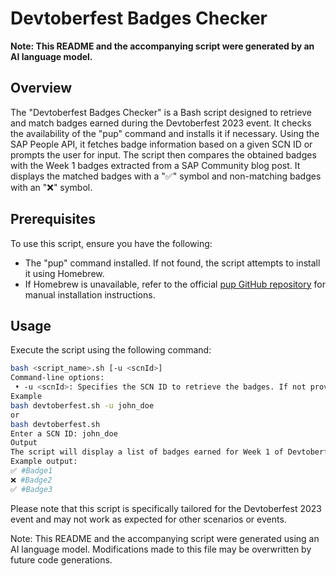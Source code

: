 # Devtoberfest Badges Checker

**Note: This README and the accompanying script were generated by an AI language model.**

## Overview

The "Devtoberfest Badges Checker" is a Bash script designed to retrieve and match badges earned during the Devtoberfest 2023 event. It checks the availability of the "pup" command and installs it if necessary. Using the SAP People API, it fetches badge information based on a given SCN ID or prompts the user for input. The script then compares the obtained badges with the Week 1 badges extracted from a SAP Community blog post. It displays the matched badges with a "✅" symbol and non-matching badges with an "❌" symbol.

## Prerequisites

To use this script, ensure you have the following:

- The "pup" command installed. If not found, the script attempts to install it using Homebrew.
- If Homebrew is unavailable, refer to the official [pup GitHub repository](https://github.com/ericchiang/pup) for manual installation instructions.

## Usage

Execute the script using the following command:

```bash
bash <script_name>.sh [-u <scnId>]
Command-line options:
 • ﻿-u <scnId>: Specifies the SCN ID to retrieve the badges. If not provided, the script will prompt for input.
Example
bash devtoberfest.sh -u john_doe
or
bash devtoberfest.sh
Enter a SCN ID: john_doe
Output
The script will display a list of badges earned for Week 1 of Devtoberfest 2023. Each badge will be marked with a "✅" symbol if earned or an "❌" symbol if not earned.
Example output:
✅ #Badge1
❌ #Badge2
✅ #Badge3
```

Please note that this script is specifically tailored for the Devtoberfest 2023 event and may not work as expected for other scenarios or events.

Note: This README and the accompanying script were generated using an AI language model. Modifications made to this file may be overwritten by future code generations.
